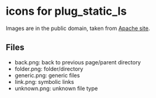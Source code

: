 # icons for plug_static_ls

Images are in the public domain, taken from [Apache site](http://www.apache.org/icons/).

## Files

* back.png: back to previous page/parent directory
* folder.png: folder/directory
* generic.png: generic files
* link.png: symbolic links
* unknown.png: unknown file type
